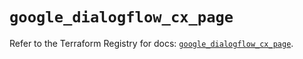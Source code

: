 # `google_dialogflow_cx_page`

Refer to the Terraform Registry for docs: [`google_dialogflow_cx_page`](https://registry.terraform.io/providers/hashicorp/google/5.45.2/docs/resources/dialogflow_cx_page).
